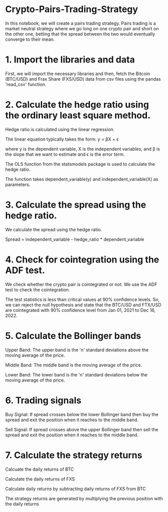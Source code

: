 # Crypto-Pairs-Trading-Strategy
In this notebook, we will create a pairs trading strategy. Pairs trading is a market neutral strategy where we go long on one crypto pair and short on the other one, betting that the spread between the two would eventually converge to their mean.

# 1. Import the libraries and data
First, we will import the necessary libraries and then, fetch the Bitcoin (BTC/USD) and Frax Share (FXS/USD) data from csv files using the pandas 'read_csv' function.

# 2. Calculate the hedge ratio using the ordinary least square method.
Hedge ratio is calculated using the linear regression.

The linear equation typically takes the form:
y = βX + ϵ

where y is the dependent variable, X is the independent variables, and β is the slope that we want to estimate and ϵ is the error term.

The OLS function from the statsmodels package is used to calculate the hedge ratio.

The function takes dependent_variable(y) and independent_variable(X) as parameters.

# 3. Calculate the spread using the hedge ratio.
We calculate the spread using the hedge ratio.

Spread = independent_variable - hedge_ratio * dependent_variable

# 4. Check for cointegration using the ADF test.
We check whether the crypto pair is cointegrated or not. We use the ADF test to check the cointegration.

The test statistics is less than critical values at 90% confidence levels. So, we can reject the null hypothesis and state that the BTC/USD and FTX/USD are cointegrated with 90% confidence level from Jan 01, 2021 to Dec 16, 2022.

# 5. Calculate the Bollinger bands
Upper Band: The upper band is the 'n' standard deviations above the moving average of the price.

Middle Band: The middle band is the moving average of the price.

Lower Band: The lower band is the 'n' standard deviations below the moving average of the price.

# 6. Trading signals
Buy Signal:
If spread crosses below the lower Bollinger band then buy the spread and exit the position when it reaches to the middle band.

Sell Signal:
If spread crosses above the upper Bollinger band then sell the spread and exit the position when it reaches to the middle band.

 # 7. Calculate the strategy returns
Calcuate the daily returns of BTC

Calculate the daily returns of FXS

Calculate daily returns by subtracting daily returns of FXS from BTC

The strategy returns are generated by multiplying the previous position with the daily returns
